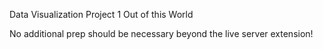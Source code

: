 Data Visualization
Project 1
Out of this World

No additional prep should be necessary beyond the live server extension!
